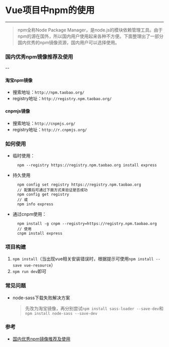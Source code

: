 # Vue项目中npm的使用
---
> npm全称Node Package Manager，是node.js的模块依赖管理工具。由于npm的源在国外，所以国内用户使用起来各种不方便。下面整理出了一部分国内优秀的npm镜像资源，国内用户可以选择使用。

### 国内优秀npm镜像推荐及使用
--
#### 淘宝npm镜像
* 搜索地址：`http://npm.taobao.org/`
* registry地址：`http://registry.npm.taobao.org/`

#### cnpmjs镜像
* 搜索地址：`http://cnpmjs.org/`
* registry地址：`http://r.cnpmjs.org/`

### 如何使用
* 临时使用：

		npm --registry https://registry.npm.taobao.org install express

* 持久使用

		npm config set registry https://registry.npm.taobao.org
		// 配置后可通过下面方式来验证是否成功
		npm config get registry
		// 或
		npm info express

* 通过cnpm使用：

		npm install -g cnpm --registry=https://registry.npm.taobao.org
		// 使用
		cnpm install express

### 项目构建
1. `npm install`（当出现vue相关安装错误时，根据提示可使用`npm install --save vue-resource`）
2. `npm run dev`即可

### 常见问题

* node-sass下载失败解决方案

  > 先改为淘宝镜像，再分别尝试`npm install sass-loader --save-dev`和`npm install node-sass --save-dev`

### 参考
* [国内优秀npm镜像推荐及使用](http://riny.net/2014/cnpm/)